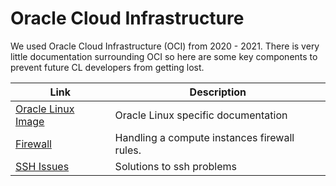 # Oracle Cloud Infrastructure

We used Oracle Cloud Infrastructure (OCI) from 2020 - 2021. There is very little
documentation surrounding OCI so here are some key components to prevent future
CL developers from getting lost.

| Link | Description |
| --- | --- |
| [Oracle Linux Image](oracle-linux.md) | Oracle Linux specific documentation |
| [Firewall](firewall.md) | Handling a compute instances firewall rules. |
| [SSH Issues](ssh.md) | Solutions to ssh problems |